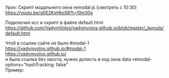 Урок: Скрипт модального окна remodal.js (смотреть с 10:30)  
https://youtu.be/g0E2KxHko58?t=10m30s

Подключил ксс и скрипт в файле default.html  
https://github.com/VadymVolos/vadymvolos.github.io/blob/master/_layouts/default.html

Чтоб в ссылке сайте не было #modal-1  
https://vadymvolos.github.io/#modal-1  
https://vadymvolos.github.io/  
и была ссылка без хвоста, нужно дописть в код окна data-remodal-options="hashTracking: false"  
Пример:  
<div class="remodal" data-remodal-id="modal" data-remodal-options="hashTracking: false">  
